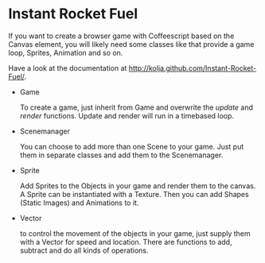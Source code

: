 # Instant Rocket Fuel

If you want to create a browser game with Coffeescript based on the Canvas element, you will likely need some classes like that provide a game loop, Sprites, Animation and so on.

Have a look at the documentation at <a href="http://kolja.github.io/Instant-Rocket-Fuel/">http://kolja.github.com/Instant-Rocket-Fuel/</a>.

* Game

  To create a game, just inherit from Game and overwrite the *update* and *render* functions.
  Update and render will run in a timebased loop.
  
* Scenemanager

  You can choose to add more than one Scene to your game. 
  Just put them in separate classes and add them to the Scenemanager.
  
* Sprite

  Add Sprites to the Objects in your game and render them to the canvas.
  A Sprite can be instantiated with a Texture. Then you can add Shapes (Static Images) and Animations to it.

* Vector

  to control the movement of the objects in your game, just supply them with a Vector for speed and location.
  There are functions to add, subtract and do all kinds of operations.
